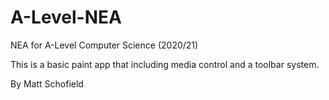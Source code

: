 # A-Level-NEA
NEA for A-Level Computer Science (2020/21)

This is a basic paint app that including media control and a toolbar system. 

By Matt Schofield
